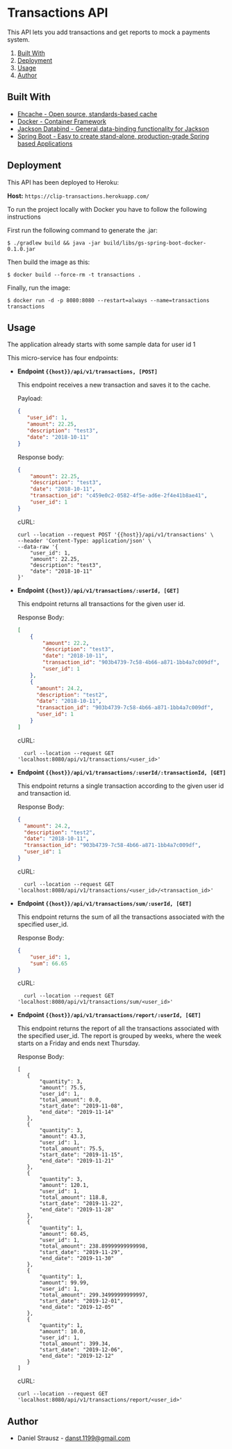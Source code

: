 # Transactions API

This API lets you add transactions and get reports to mock a payments system.

1. [Built With](#built-with)
2. [Deployment](#deployment)
3. [Usage](#usage)
4. [Author](#author)

## Built With

- [Ehcache - Open source, standards-based cache](https://www.ehcache.org/)
- [Docker - Container Framework](https://www.docker.com/)
- [Jackson Databind - General data-binding functionality for Jackson](https://mvnrepository.com/artifact/com.fasterxml.jackson.core/jackson-databind)
- [Spring Boot - Easy to create stand-alone, production-grade Spring based Applications](https://spring.io/projects/spring-boot)


## Deployment
This API has been deployed to Heroku:

**Host:** `https://clip-transactions.herokuapp.com/`

To run the project locally with Docker you have to follow the following instructions

First run the following command to generate the .jar:

```shell script
$ ./gradlew build && java -jar build/libs/gs-spring-boot-docker-0.1.0.jar
```

Then build the image as this:

```shell script 
$ docker build --force-rm -t transactions .
```

Finally, run the image:

```shell script
$ docker run -d -p 8080:8080 --restart=always --name=transactions transactions
``` 


## Usage
The application already starts with some sample data for user id 1

This micro-service has four endpoints:

* **Endpoint `{{host}}/api/v1/transactions, [POST]`**
   
   This endpoint receives a new transaction and saves it to the cache.

   Payload:
   ````json
  {
      "user_id": 1,
      "amount": 22.25,
      "description": "test3",
      "date": "2018-10-11"
  }
    ````
   
   Response body:
    ```json
    {
        "amount": 22.25,
        "description": "test3",
        "date": "2018-10-11",
        "transaction_id": "c459e0c2-0582-4f5e-ad6e-2f4e41b8ae41",
        "user_id": 1
    }
    ```
  
    cURL:
    ```shell script
    curl --location --request POST '{{host}}/api/v1/transactions' \
    --header 'Content-Type: application/json' \
    --data-raw '{
        "user_id": 1,
        "amount": 22.25,
        "description": "test3",
        "date": "2018-10-11"
    }'
    ```

* **Endpoint `{{host}}/api/v1/transactions/:userId, [GET]`**
    
    This endpoint returns all transactions for the given user id.
    
    Response Body:
    ````json
    [
        {
            "amount": 22.2,
            "description": "test3",
            "date": "2018-10-11",
            "transaction_id": "903b4739-7c58-4b66-a871-1bb4a7c009df",
            "user_id": 1
        },
        {
          "amount": 24.2,
          "description": "test2",
          "date": "2018-10-11",
          "transaction_id": "903b4739-7c58-4b66-a871-1bb4a7c009df",
          "user_id": 1
        }
    ]
    ````
  
  cURL:
  ````shell script
    curl --location --request GET 'localhost:8080/api/v1/transactions/<user_id>'
    ````
  
* **Endpoint `{{host}}/api/v1/transactions/:userId/:transactionId, [GET]`**
    
    This endpoint returns a single transaction according to the given user id and transaction id.
    
    Response Body:
    ````json
    {
      "amount": 24.2,
      "description": "test2",
      "date": "2018-10-11",
      "transaction_id": "903b4739-7c58-4b66-a871-1bb4a7c009df",
      "user_id": 1
    }
    ````
  
  cURL:
  ````shell script
    curl --location --request GET 'localhost:8080/api/v1/transactions/<user_id>/<transaction_id>'
    ````
  
* **Endpoint `{{host}}/api/v1/transactions/sum/:userId, [GET]`**
    
    This endpoint returns the sum of all the transactions associated with the specified user_id.
    
    Response Body:
    ````json
    {
        "user_id": 1,
        "sum": 66.65
    }
    ````
  
  cURL:
  ````shell script
    curl --location --request GET 'localhost:8080/api/v1/transactions/sum/<user_id>'
    ````
* **Endpoint `{{host}}/api/v1/transactions/report/:userId, [GET]`**

    This endpoint returns the report of all the transactions associated with the specified user_id. 
    The report is grouped by weeks, where the week starts on a Friday and ends next Thursday.
        
    Response Body:
    ```
  [
       {
           "quantity": 3,
           "amount": 75.5,
           "user_id": 1,
           "total_amount": 0.0,
           "start_date": "2019-11-08",
           "end_date": "2019-11-14"
       },
       {
           "quantity": 3,
           "amount": 43.3,
           "user_id": 1,
           "total_amount": 75.5,
           "start_date": "2019-11-15",
           "end_date": "2019-11-21"
       },
       {
           "quantity": 3,
           "amount": 120.1,
           "user_id": 1,
           "total_amount": 118.8,
           "start_date": "2019-11-22",
           "end_date": "2019-11-28"
       },
       {
           "quantity": 1,
           "amount": 60.45,
           "user_id": 1,
           "total_amount": 238.89999999999998,
           "start_date": "2019-11-29",
           "end_date": "2019-11-30"
       },
       {
           "quantity": 1,
           "amount": 99.99,
           "user_id": 1,
           "total_amount": 299.34999999999997,
           "start_date": "2019-12-01",
           "end_date": "2019-12-05"
       },
       {
           "quantity": 1,
           "amount": 10.0,
           "user_id": 1,
           "total_amount": 399.34,
           "start_date": "2019-12-06",
           "end_date": "2019-12-12"
       }
    ]
  ```
      
  cURL:
      
    ````shell script
    curl --location --request GET 'localhost:8080/api/v1/transactions/report/<user_id>'
    ````
## Author
- Daniel Strausz - danst.1199@gmail.com
